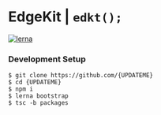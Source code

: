 # EdgeKit | `edkt();`

[![lerna](https://img.shields.io/badge/maintained%20with-lerna-cc00ff.svg)](https://lerna.js.org/)

### Development Setup

```
$ git clone https://github.com/{UPDATEME}
$ cd {UPDATEME}
$ npm i
$ lerna bootstrap
$ tsc -b packages
```